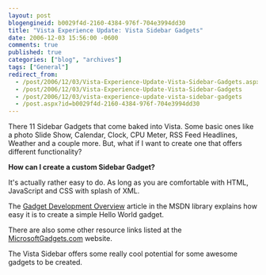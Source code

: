 ```yaml
---
layout: post
blogengineid: b0029f4d-2160-4384-976f-704e3994dd30
title: "Vista Experience Update: Vista Sidebar Gadgets"
date: 2006-12-03 15:56:00 -0600
comments: true
published: true
categories: ["blog", "archives"]
tags: ["General"]
redirect_from: 
  - /post/2006/12/03/Vista-Experience-Update-Vista-Sidebar-Gadgets.aspx
  - /post/2006/12/03/Vista-Experience-Update-Vista-Sidebar-Gadgets
  - /post/2006/12/03/vista-experience-update-vista-sidebar-gadgets
  - /post.aspx?id=b0029f4d-2160-4384-976f-704e3994dd30
---
```

<!-- more -->

There 11 Sidebar Gadgets that come baked into Vista. Some basic ones like a photo  Slide Show, Calendar, Clock, CPU Meter, RSS Feed Headlines, Weather and a couple more. But, what if I want to create one that offers different functionality?

**How can I create a custom Sidebar Gadget?**

It's actually rather easy to do. As long as you are comfortable with HTML, JavaScript and CSS with splash of XML.

The <a href="http://msdn.microsoft.com/library/default.asp?url=/library/en-us/sidebar/sidebar/overviews/gdo.asp">Gadget Development Overview</a> article in the MSDN library explains how easy it is to create a simple Hello World gadget.

There are also some other resource links listed at the <a href="http://microsoftgadgets.com/build">MicrosoftGadgets.com</a> website.

The Vista Sidebar offers some really cool potential for some awesome gadgets to be created.
